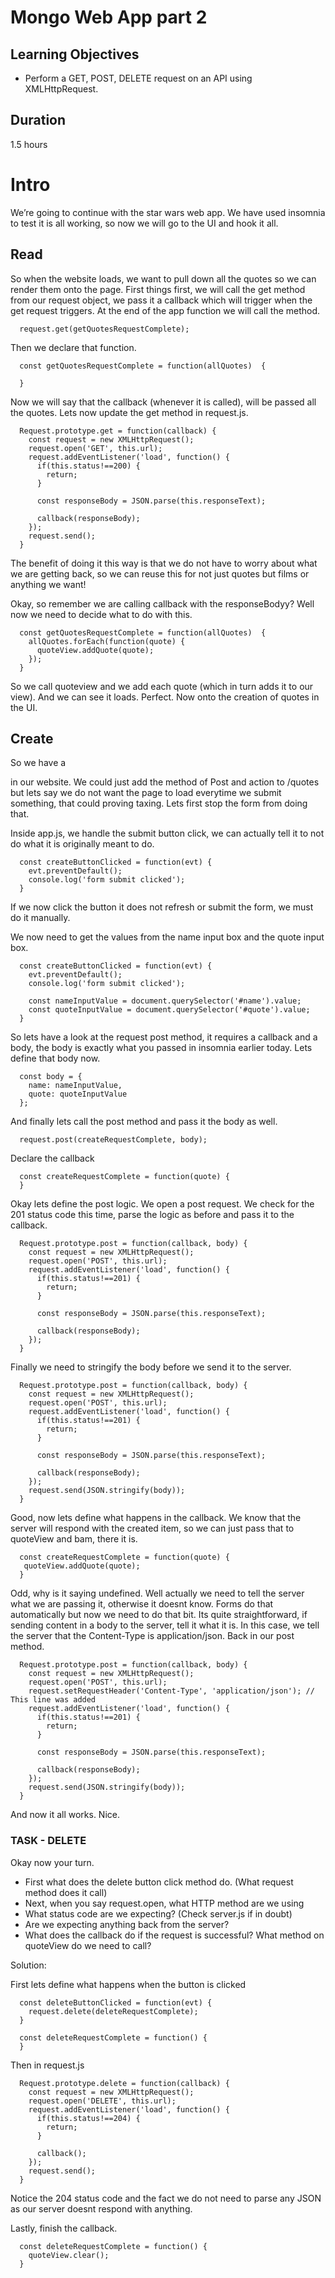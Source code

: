 # Mongo Web App part 2

## Learning Objectives
- Perform a GET, POST, DELETE request on an API using XMLHttpRequest.

## Duration
1.5 hours

# Intro

We’re going to continue with the star wars web app. We have used insomnia to test it is all working, so now we will go to the UI and hook it all.

## Read

So when the website loads, we want to pull down all the quotes so we can render them onto the page. First things first, we will call the get method from our request object, we pass it a callback which will trigger when the get request triggers. At the end of the app function we will call the method.

```
  request.get(getQuotesRequestComplete);
```

Then we declare that function.

```
  const getQuotesRequestComplete = function(allQuotes)  {
  
  }
```

Now we will say that the callback (whenever it is called), will be passed all the quotes. Lets now update the get method in request.js.

```
  Request.prototype.get = function(callback) {
    const request = new XMLHttpRequest();
    request.open('GET', this.url);
    request.addEventListener('load', function() {
      if(this.status!==200) {
        return;
      }

      const responseBody = JSON.parse(this.responseText); 

      callback(responseBody);
    });
    request.send();
  }
```

The benefit of doing it this way is that we do not have to worry about what we are getting back, so we can reuse this for not just quotes but films or anything we want!

Okay, so remember we are calling callback with the responseBodyy? Well now we need to decide what to do with this.

```
  const getQuotesRequestComplete = function(allQuotes)  {
    allQuotes.forEach(function(quote) {
      quoteView.addQuote(quote);
    });
  }
```

So we call quoteview and we add each quote (which in turn adds it to our view). And we can see it loads. Perfect. Now onto the creation of quotes in the UI.

## Create

So we have a <form> in our website. We could just add the method of Post and action to /quotes but lets say we do not want the page to load everytime we submit something, that could proving taxing. Lets first stop the form from doing that.

Inside app.js, we handle the submit button click, we can actually tell it to not do what it is originally meant to do.

```
  const createButtonClicked = function(evt) {
    evt.preventDefault();
    console.log('form submit clicked'); 
  }
```

If we now click the button it does not refresh or submit the form, we must do it manually.

We now need to get the values from the name input box and the quote input box.

```
  const createButtonClicked = function(evt) {
    evt.preventDefault();
    console.log('form submit clicked'); 

    const nameInputValue = document.querySelector('#name').value;
    const quoteInputValue = document.querySelector('#quote').value;
  }
```

So lets have a look at the request post method, it requires a callback and a body, the body is exactly what you passed in insomnia earlier today. Lets define that body now.

```
  const body = {
    name: nameInputValue,
    quote: quoteInputValue
  };
```

And finally lets call the post method and pass it the body as well.

```
  request.post(createRequestComplete, body);
```

Declare the callback 

```
  const createRequestComplete = function(quote) {
  }
```

Okay lets define the post logic. We open a post request. We check for the 201 status code this time, parse the logic as before and pass it to the callback.

```
  Request.prototype.post = function(callback, body) {
    const request = new XMLHttpRequest();
    request.open('POST', this.url);
    request.addEventListener('load', function() {
      if(this.status!==201) {
        return;
      }

      const responseBody = JSON.parse(this.responseText); 

      callback(responseBody);
    });
  }
```

Finally we need to stringify the body before we send it to the server.

```
  Request.prototype.post = function(callback, body) {
    const request = new XMLHttpRequest();
    request.open('POST', this.url);
    request.addEventListener('load', function() {
      if(this.status!==201) {
        return;
      }

      const responseBody = JSON.parse(this.responseText); 

      callback(responseBody);
    });
    request.send(JSON.stringify(body));
  }
```

Good, now lets define what happens in the callback. We know that the server will respond with the created item, so we can just pass that to quoteView and bam, there it is.

```
  const createRequestComplete = function(quote) {
   quoteView.addQuote(quote);
  }
```

Odd, why is it saying undefined. Well actually we need to tell the server what we are passing it, otherwise it doesnt know. Forms do that automatically but now we need to do that bit. Its quite straightforward, if sending content in a body to the server, tell it what it is. In this case, we tell the server that the Content-Type is application/json. Back in our post method.

```
  Request.prototype.post = function(callback, body) {
    const request = new XMLHttpRequest();
    request.open('POST', this.url);
    request.setRequestHeader('Content-Type', 'application/json'); // This line was added
    request.addEventListener('load', function() {
      if(this.status!==201) {
        return;
      }

      const responseBody = JSON.parse(this.responseText); 

      callback(responseBody);
    });
    request.send(JSON.stringify(body));
  }
```

And now it all works. Nice.


### TASK - DELETE

Okay now your turn. 

* First what does the delete button click method do. (What request method does it call)
* Next, when you say request.open, what HTTP method are we using
* What status code are we expecting? (Check server.js if in doubt)
* Are we expecting anything back from the server? 
* What does the callback do if the request is successful? What method on quoteView do we need to call?


Solution:

First lets define what happens when the button is clicked 

```
  const deleteButtonClicked = function(evt) {
    request.delete(deleteRequestComplete);
  }
```

```
  const deleteRequestComplete = function() {
  }
```

Then in request.js

```
  Request.prototype.delete = function(callback) {
    const request = new XMLHttpRequest();
    request.open('DELETE', this.url);
    request.addEventListener('load', function() {
      if(this.status!==204) {
        return;
      }

      callback();
    });
    request.send();
  }
```

Notice the 204 status code and the fact we do not need to parse any JSON as our server doesnt respond with anything.

Lastly, finish the callback.

```
  const deleteRequestComplete = function() {
    quoteView.clear();
  }
```